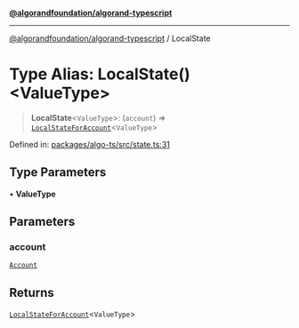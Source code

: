 [**@algorandfoundation/algorand-typescript**](../README.md)

***

[@algorandfoundation/algorand-typescript](../README.md) / LocalState

# Type Alias: LocalState()\<ValueType\>

> **LocalState**\<`ValueType`\>: (`account`) => [`LocalStateForAccount`](LocalStateForAccount.md)\<`ValueType`\>

Defined in: [packages/algo-ts/src/state.ts:31](https://github.com/algorandfoundation/puya-ts/blob/5bdb536fcbeffa6fe079b274d09cae785c8fb7b7/packages/algo-ts/src/state.ts#L31)

## Type Parameters

• **ValueType**

## Parameters

### account

[`Account`](Account.md)

## Returns

[`LocalStateForAccount`](LocalStateForAccount.md)\<`ValueType`\>
